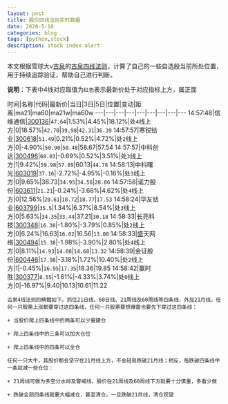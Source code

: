 ```yaml
---
layout: post
title: 股价四线法则实时数据
date: 2020-5-10
categories: blog
tags: [python,stock]
description: stock index alert
---
```



本文根据雪球大v[古泉](https://xueqiu.com/u/7148646888)的[古泉四线法则](https://xueqiu.com/7148646888/130498192)，计算了自己的一些自选股当前所处位置，用于持续追踪验证，帮助自己进行判断。

**说明**：下表中4线对应取值为`红色`表示最新价处于对应指标上方，属正面

时间|名称|代码|最新价|当日|3日|5日|位置|变动|距离|ma21|ma60|ma21w|ma60w
---|---|---|---|---|---|---|---|---
14:57:48|信维通信|[300136](https://xueqiu.com/S/SZ300136)|`47.64`|1.53%|4.45%|18.12%|处`4`线上方|0|18.57%|`42.70`|`39.98`|`42.31`|`36.39`
14:57:57|寒锐钴业|[300618](https://xueqiu.com/S/SZ300618)|`51.49`|0.21%|0.52%|4.72%|处`2`线上方|0|-4.90%|`50.90`|`50.48`|58.67|57.54
14:57:57|中科创达|[300496](https://xueqiu.com/S/SZ300496)|`60.03`|-0.69%|0.52%|3.51%|处`3`线上方|1|9.42%|`59.98`|`57.89`|60.13|`44.78`
14:58:13|中科曙光|[603019](https://xueqiu.com/S/SH603019)|`37.16`|-2.72%|-4.95%|-0.16%|处`3`线上方|0|9.65%|38.73|`34.95`|`34.56`|`28.86`
14:57:58|诺力股份|[603611](https://xueqiu.com/S/SH603611)|`21.21`|-0.24%|-3.68%|4.62%|处`4`线上方|0|12.56%|`20.61`|`18.72`|`18.77`|`17.53`
14:58:24|华友钴业|[603799](https://xueqiu.com/S/SH603799)|`35.5`|1.34%|6.37%|8.54%|处`3`线上方|0|5.63%|`34.35`|`33.44`|37.21|`30.18`
14:58:33|长亮科技|[300348](https://xueqiu.com/S/SZ300348)|`16.38`|-1.80%|-3.79%|0.85%|处`2`线上方|0|6.24%|16.63|`16.02`|16.56|`13.08`
14:58:33|盛天网络|[300494](https://xueqiu.com/S/SZ300494)|`15.38`|-1.98%|-3.90%|2.80%|处`4`线上方|0|8.11%|`14.93`|`14.08`|`14.68`|`13.32`
14:58:39|金证股份|[600446](https://xueqiu.com/S/SH600446)|`17.98`|-3.18%|1.72%|10.40%|处`2`线上方|1|-0.45%|`16.95`|`17.35`|18.36|19.85
14:58:42|赢时胜|[300377](https://xueqiu.com/S/SZ300377)|`8.55`|-1.61%|-4.33%|3.74%|处`0`线上方|0|-16.97%|9.40|10.13|10.61|11.22

```
古泉4线法则的精髓如下。抓住21日线、60日线、21周线及60周线等四条线，外加21月线，任何一只股票上涨都要穿过这四条线，任何一只股票要想爆雷也要先下穿过这四条线：

+ 当股价爬上四条线中的两条可以少量建仓

+ 爬上四条线中的三条可以加大仓位

+ 爬上四条线中的四条可以全仓

任何一只大牛，其股价都会坚守在21月线上方，不会轻易跌破21月线；相反，每跌破四条线中一条就减一些仓位：

+ 21周线可做为多空分水岭及警戒线，股价在21周线及60周线下方就要十分慎重，多看少做

+ 跌破全部四条线就要大幅减仓，甚至清仓，一旦跌破21月线，清仓观望
```